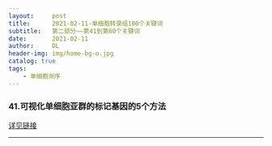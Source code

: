 ```yaml
---
layout:     post
title:      2021-02-11-单细胞转录组100个关键词
subtitle:   第二部分——第41到第60个关键词
date:       2021-02-11
author:     DL
header-img: img/home-bg-o.jpg
catalog: true
tags:
    - 单细胞测序
---
```


### 41.可视化单细胞亚群的标记基因的5个方法

[详见链接](https://mp.weixin.qq.com/s/enGx9_Sv5wKLdtygL7b4Jw)

---







